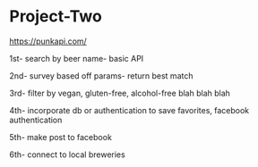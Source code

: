 # Project-Two

https://punkapi.com/

1st- search by beer name- basic API

2nd- survey based off params- return best match

3rd- filter by vegan, gluten-free, alcohol-free blah blah blah

4th- incorporate db or authentication to save favorites, facebook authentication

5th- make post to facebook

6th- connect to local breweries
